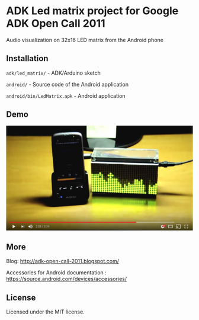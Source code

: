 # ADK Led matrix project for Google ADK Open Call 2011
Audio visualization on 32x16 LED matrix from the Android phone

## Installation
`adk/led_matrix/` - ADK/Arduino sketch

`android/` - Source code of the Android application

`android/bin/LedMatrix.apk` - Android application

## Demo
[![Demo video](misc/youtube.png)](https://www.youtube.com/watch?v=5fyPuvWf8L8)

## More
Blog: http://adk-open-call-2011.blogspot.com/

Accessories for Android documentation : https://source.android.com/devices/accessories/

## License
Licensed under the MIT license.
